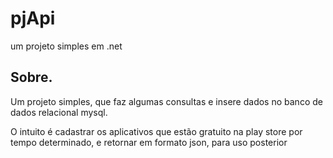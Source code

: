 # pjApi
um projeto simples em .net
## Sobre.

Um projeto simples, que faz algumas consultas e insere dados no banco de dados relacional mysql.

O intuito é cadastrar os aplicativos que estão gratuito na play store por tempo determinado, e retornar em formato json, para uso posterior
